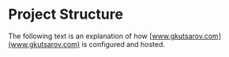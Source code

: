 # Project Structure

The following text is an explanation of how [www.gkutsarov.com](www.gkutsarov.com) is configured and hosted.


